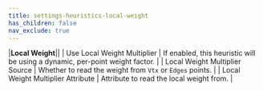 ```yaml
---
title: settings-heuristics-local-weight
has_children: false
nav_exclude: true
---
```


|**Local Weight**||
| Use Local Weight Multiplier     | If enabled, this heuristic will be using a dynamic, per-point weight factor. |
| Local Weight Multiplier Source    | Whether to read the weight from `Vtx` or `Edges` points. |
| Local Weight Multiplier Attribute    | Attribute to read the local weight from. |